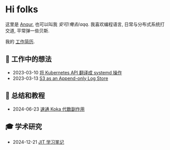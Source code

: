 # Hi folks

这里是 [Anqur], 也可以叫我 *安可*/*俺去*/*aqq*. 我喜欢编程语言, 日常与分布式系统打交道, 平常弹一些贝斯.

我的 [工作简历].

[Anqur]: https://github.com/anqurvanillapy
[工作简历]: post/cv

## 💼 工作中的想法

* 2023-03-10 [将 Kubernetes API 翻译成 systemd 操作](/post/20230310-unitlet)
* 2023-03-13 [S3 as an Append-only Log Store](/post/20230313-log4s3)

## 📓 总结和教程

* 2024-06-23 [速通 Koka 代数副作用](/post/20240623-koka-algeff)

## 🎓 学术研究

* 2024-12-21 [JIT 学习笔记](/post/20241221-general-jit-howto)

